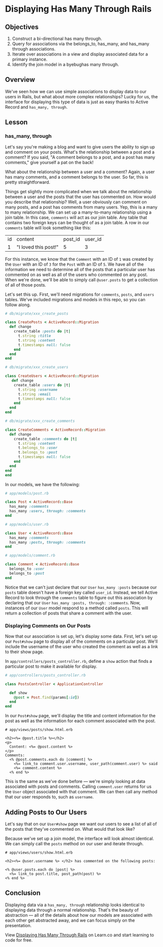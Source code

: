 
# Displaying Has Many Through Rails

## Objectives

1. Construct a bi-directional has many through.
2. Query for associations via the belongs_to, has_many, and has_many through associations.
3. Iterate over associations in a view and display associated data for a primary instance.
4. Identify the join model in a byebughas many through.

## Overview

We've seen how we can use simple associations to display data to our users in Rails, but what about more complex relationships? Lucky for us, the interface for displaying this type of data is just as easy thanks to Active Record and `has_many, through`.

## Lesson

### has_many, through

Let's say you're making a blog and want to give users the ability to sign up and comment on your posts. What's the relationship between a post and a comment?  If you said, "A comment belongs to a post, and a post has many comments," give yourself a pat on the back!

What about the relationship between a user and a comment? Again, a user has many comments, and a comment belongs to the user. So far, this is pretty straightforward.

Things get slightly more complicated when we talk about the relationship between a user and the posts that the user has commented on. How would you describe that relationship? Well, a user obviously can comment on many posts, and a post has comments from many users. Yep, this is a many to many relationship. We can set up a many-to-many relationship using a join table. In this case, `comments` will act as our join table. Any table that contains two foreign keys can be thought of as a join table.  A row in our `comments` table will look something like this:

<table>
  <tr>
    <td> id </td>
    <td> content </td>
    <td> post_id </td>
    <td> user_id </td>
  </tr>
  
  <tr>
    <td> 1 </td>
    <td> "I loved this post!" </td>
    <td> 5 </td> 
    <td> 3 </td>
  </tr>
</table>

For this instance, we know that the `Comment` with an ID of `1` was created by the `User` with an ID of `3` for the `Post` with an ID of `5`. We have all of the information we need to determine all of the posts that a particular user has commented on as well as all of the users who commented on any post. When we're done, we'll be able to simply call `@user.posts` to get a collection of all of those posts.

Let's set this up. First, we'll need migrations for `comments`, `posts`, and `users` tables. We've included migrations and models in this repo, so you can follow along.

```ruby
# db/migrate/xxx_create_posts

class CreatePosts < ActiveRecord::Migration
  def change
    create_table :posts do |t|
      t.string :title
      t.string :content
      t.timestamps null: false
    end
  end
end
```

```ruby
# db/migrate/xxx_create_users

class CreateUsers < ActiveRecord::Migration
   def change
    create_table :users do |t|
      t.string :username
      t.string :email
      t.timestamps null: false
    end
  end
end
```

```ruby
# db/migrate/xxx_create_comments

class CreateComments < ActiveRecord::Migration
  def change
    create_table :comments do |t|
      t.string :content
      t.belongs_to :user
      t.belongs_to :post
      t.timestamps null: false
    end
  end
end
end
```

In our models, we have the following:

```ruby
# app/models/post.rb

class Post < ActiveRecord::Base
  has_many :comments
  has_many :users, through: :comments
end
```

```ruby
# app/models/user.rb

class User < ActiveRecord::Base
  has_many :comments
  has_many :posts, through: :comments
end
```

```ruby
# app/models/comment.rb

class Comment < ActiveRecord::Base
  belongs_to :user
  belongs_to :post
end
```

Notice that we can't just declare that our `User` `has_many :posts` because our `posts` table doesn't have a foreign key called `user_id`. Instead, we tell Active Record to look through the `comments` table to figure out this association by declaring that our `User` `has_many :posts, through: :comments`. Now, instances of our `User` model respond to a method called `posts`. This will return a collection of posts that share a comment with the user.

### Displaying Comments on Our Posts

Now that our association is set up, let's display some data. First, let's set up our `Post#show` page to display all of the comments on a particular post. We'll include the username of the user who created the comment as well as a link to their show page.

In `app/controllers/posts_controller.rb`, define a `show` action that finds a particular post to make it available for display.

```ruby
# app/controllers/posts_controller.rb

class PostsController < ApplicationController

  def show
    @post = Post.find(params[:id])
  end
end
```

In our `Post#show` page, we'll display the title and content information for the post as well as the information for each comment associated with the post.

```erb
# app/views/posts/show.html.erb

<h2><%= @post.title %></h2>
<p>
  Content: <%= @post.content %>
</p>
Comments:
  <% @post.comments.each do |comment| %>
    <%= link_to comment.user.username, user_path(comment.user) %> said
    <%= comment.content %>
  <% end %>
```

This is the same as we've done before –– we're simply looking at data associated with posts and comments. Calling `comment.user` returns for us the `User` object associated with that comment. We can then call any method that our user responds to, such as `username`.

## Adding Posts to Our Users

Let's say that on our `User#show` page we want our users to see a list of all of the posts that they've commented on. What would that look like?

Because we've set up a join model, the interface will look almost identical. We can simply call the `posts` method on our user and iterate through.

```erb
# app/views/users/show.html.erb

<h2><%= @user.username %> </h2> has commented on the following posts:

<% @user.posts.each do |post| %>
  <%= link_to post.title, post_path(post) %>
<% end %>
```

## Conclusion

Displaying data via a `has_many, through` relationship looks identical to displaying data through a normal relationship. That's the beauty of abstraction –– all of the details about how our models are associated with each other get abstracted away, and we can focus simply on the presentation.

<p data-visibility='hidden'>View <a href='https://learn.co/lessons/displaying-has-many-through-rails' title='Displaying Has Many Through Rails'>Displaying Has Many Through Rails</a> on Learn.co and start learning to code for free.</p>
